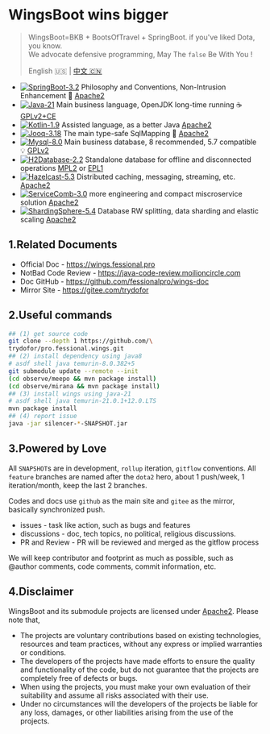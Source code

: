 # WingsBoot wins bigger

> WingsBoot=BKB + BootsOfTravel + SpringBoot. if you've liked Dota, you know.   
> We advocate defensive programming, May The `false` Be With You !
>
> English 🇺🇸 | [中文 🇨🇳](readme-zh.md)

* [![SpringBoot-3.2](https://img.shields.io/badge/springboot-3.2-green?logo=springboot)](https://spring.io/projects/spring-boot) Philosophy and Conventions, Non-Intrusion Enhancement 🌱 [Apache2]
* [![Java-21](https://img.shields.io/badge/java-21-gold)](https://adoptium.net/temurin/releases/?version=11) Main business language, OpenJDK long-time running ☕️ [GPLv2+CE]
* [![Kotlin-1.9](https://img.shields.io/badge/kotlin-1.9-gold)](https://kotlinlang.org/docs/reference/) Assisted language, as a better Java [Apache2]
* [![Jooq-3.18](https://img.shields.io/badge/jooq-3.18-cyan)](https://www.jooq.org/download/)  The main type-safe SqlMapping 🏅 [Apache2]
* [![Mysql-8.0](https://img.shields.io/badge/mysql-8.0-blue)](https://dev.mysql.com/downloads/mysql/) Main business database, 8 recommended, 5.7 compatible 💡 [GPLv2]
* [![H2Database-2.2](https://img.shields.io/badge/h2db-2.2-blue)](https://h2database.com/html/main.html) Standalone database for offline and disconnected operations [MPL2] or [EPL1]
* [![Hazelcast-5.3](https://img.shields.io/badge/hazelcast-5.3-violet)](https://docs.hazelcast.com/hazelcast/) Distributed caching, messaging, streaming, etc. [Apache2]
* [![ServiceComb-3.0](https://img.shields.io/badge/servicecomb-3.0-violet)](https://servicecomb.apache.org) more engineering and compact miscroservice solution [Apache2]
* [![ShardingSphere-5.4](https://img.shields.io/badge/shardingsphere-5.4-violet)](https://shardingsphere.apache.org) Database RW splitting, data sharding and elastic scaling [Apache2]

[Apache2]: https://www.apache.org/licenses/LICENSE-2.0
[GPLv2+CE]: https://openjdk.org/legal/gplv2+ce.html
[GPLv2]: http://www.gnu.org/licenses/old-licenses/gpl-2.0.html
[MPL2]: https://www.mozilla.org/MPL/2.0
[EPL1]: https://opensource.org/licenses/eclipse-1.0.php

## 1.Related Documents

* Official Doc - <https://wings.fessional.pro>
* NotBad Code Review - <https://java-code-review.moilioncircle.com>
* Doc GitHub - <https://github.com/fessionalpro/wings-doc>
* Mirror Site - <https://gitee.com/trydofor>

## 2.Useful commands

```bash
## (1) get source code
git clone --depth 1 https://github.com/\
trydofor/pro.fessional.wings.git
## (2) install dependency using java8
# asdf shell java temurin-8.0.382+5
git submodule update --remote --init
(cd observe/meepo && mvn package install)
(cd observe/mirana && mvn package install)
## (3) install wings using java-21
# asdf shell java temurin-21.0.1+12.0.LTS
mvn package install
## (4) report issue
java -jar silencer-*-SNAPSHOT.jar
```

## 3.Powered by Love

All `SNAPSHOT`s are in development, `rollup` iteration, `gitflow` conventions.
All `feature` branches are named after the `dota2` hero,
about 1 push/week, 1 iteration/month, keep the last 2 branches.

Codes and docs use `github` as the main site and `gitee` as the mirror,
basically synchronized push.

* issues - task like action, such as bugs and features
* discussions - doc, tech topics, no political, religious discussions.
* PR and Review - PR will be reviewed and merged as the gitflow process

We will keep contributor and footprint as much as possible,
such as @author comments, code comments, commit information, etc.

## 4.Disclaimer

WingsBoot and its submodule projects are licensed under [Apache2]. Please note that,

* The projects are voluntary contributions based on existing technologies, resources and team practices,
  without any express or implied warranties or conditions.
* The developers of the projects have made efforts to ensure the quality and functionality of the code,
  but do not guarantee that the projects are completely free of defects or bugs.
* When using the projects, you must make your own evaluation of their suitability and
  assume all risks associated with their use.
* Under no circumstances will the developers of the projects be liable for any loss, damages,
  or other liabilities arising from the use of the projects.
